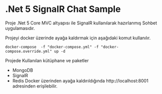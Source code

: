 # .Net 5 SignalR Chat Sample

Proje .Net 5 Core MVC altyapısı ile SignalR kullanılarak hazırlanmış Sohbet uygulamasıdır.

Projeyi docker üzerinde ayağa kaldırmak için aşağıdaki komut kullanılır. 

    docker-compose  -f "docker-compose.yml" -f "docker-compose.override.yml" up -d

Projede Kullanılan kütüphane ve paketler

 - MongoDB 
 - SignalR
 - Redis
Docker üzerinden ayağa kaldırıldığında
http://localhost:8001 adresinden erişilebilir.

